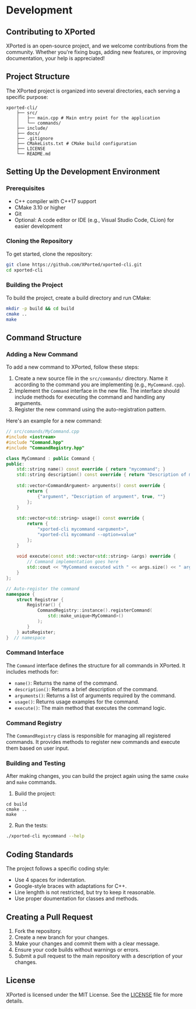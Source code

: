 # Development

## Contributing to XPorted
XPorted is an open-source project, and we welcome contributions from the community. Whether you're fixing bugs, adding new features, or improving documentation, your help is appreciated!

## Project Structure
The XPorted project is organized into several directories, each serving a specific purpose:

```
xported-cli/
	├── src/
	│   ├── main.cpp # Main entry point for the application
	│   └── commands/
	├── include/
	├── docs/
	├── .gitignore
	├── CMakeLists.txt # CMake build configuration
	├── LICENSE
	└── README.md
```

## Setting Up the Development Environment
### Prerequisites
- C++ compiler with C++17 support
- CMake 3.10 or higher
- Git
- Optional: A code editor or IDE (e.g., Visual Studio Code, CLion) for easier development
### Cloning the Repository
To get started, clone the repository:

```bash
git clone https://github.com/XPorted/xported-cli.git
cd xported-cli
```
### Building the Project
To build the project, create a build directory and run CMake:

```bash
mkdir -p build && cd build
cmake ..
make
```

## Command Structure
### Adding a New Command
To add a new command to XPorted, follow these steps:
1. Create a new source file in the `src/commands/` directory. Name it according to the command you are implementing (e.g., `MyCommand.cpp`).
2. Implement the `Command` interface in the new file. The interface should include methods for executing the command and handling any arguments.
3. Register the new command using the auto-registration pattern.

Here's an example for a new command:

```cpp
// src/comands/MyCommand.cpp
#include <iostream>
#include "Command.hpp"
#include "CommandRegistry.hpp"

class MyCommand : public Command {
public:
    std::string name() const override { return "mycommand"; }
    std::string description() const override { return "Description of my command"; }
    
    std::vector<CommandArgument> arguments() const override {
        return {
            {"argument", "Description of argument", true, ""}
        };
    }
    
    std::vector<std::string> usage() const override {
        return {
            "xported-cli mycommand <argument>",
            "xported-cli mycommand --option=value"
        };
    }
    
    void execute(const std::vector<std::string> &args) override {
        // Command implementation goes here
        std::cout << "MyCommand executed with " << args.size() << " arguments\n";
    }
};

// Auto-register the command
namespace {
    struct Registrar {
        Registrar() {
            CommandRegistry::instance().registerCommand(
                std::make_unique<MyCommand>()
            );
        }
    } autoRegister;
}  // namespace
```
### Command Interface
The `Command` interface defines the structure for all commands in XPorted. It includes methods for:
- `name()`: Returns the name of the command.
- `description()`: Returns a brief description of the command.
- `arguments()`: Returns a list of arguments required by the command.
- `usage()`: Returns usage examples for the command.
- `execute()`: The main method that executes the command logic.
### Command Registry
The `CommandRegistry` class is responsible for managing all registered commands. It provides methods to register new commands and execute them based on user input.
### Building and Testing
After making changes, you can build the project again using the same `cmake` and `make` commands.
1. Build the project:
```
cd build
cmake ..
make
```
2. Run the tests:
```bash
./xported-cli mycommand --help
```

## Coding Standards
The project follows a specific coding style:
- Use 4 spaces for indentation.
- Google-style braces with adaptations for C++.
- Line lenghth is not restricted, but try to keep it reasonable.
- Use proper doumentation for classes and methods.

## Creating a Pull Request
1. Fork the repository.
2. Create a new branch for your changes.
3. Make your changes and commit them with a clear message.
4. Ensure your code builds without warnings or errors.
5. Submit a pull request to the main repository with a description of your changes.

## License
XPorted is licensed under the MIT License. See the [LICENSE](../LICENSE) file for more details.
